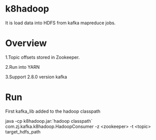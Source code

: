 k8hadoop
========

It is load data into HDFS from kafka mapreduce jobs.

Overview
========

1.Topic offsets stored in Zookeeper.

2.Run into YARN

3.Support 2.8.0 version kafka

Run
========

First kafka_lib added to the hadoop classpath

java -cp k8hadoop.jar:\`hadoop classpath\` com.zj.kafka.k8hadoop.HadoopConsumer -z \<zookeeper\> -t \<topic\> target_hdfs_path
